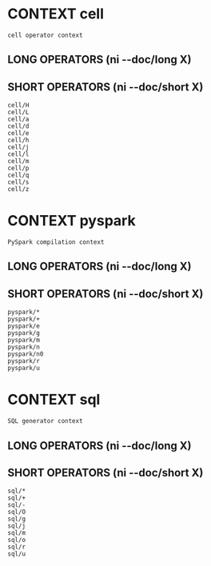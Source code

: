 
# CONTEXT cell
	cell operator context

## LONG OPERATORS (ni --doc/long X)

## SHORT OPERATORS (ni --doc/short X)
	cell/H
	cell/L
	cell/a
	cell/d
	cell/e
	cell/h
	cell/j
	cell/l
	cell/m
	cell/p
	cell/q
	cell/s
	cell/z

# CONTEXT pyspark
	PySpark compilation context

## LONG OPERATORS (ni --doc/long X)

## SHORT OPERATORS (ni --doc/short X)
	pyspark/*
	pyspark/+
	pyspark/e
	pyspark/g
	pyspark/m
	pyspark/n
	pyspark/n0
	pyspark/r
	pyspark/u

# CONTEXT sql
	SQL generator context

## LONG OPERATORS (ni --doc/long X)

## SHORT OPERATORS (ni --doc/short X)
	sql/*
	sql/+
	sql/-
	sql/O
	sql/g
	sql/j
	sql/m
	sql/o
	sql/r
	sql/u
